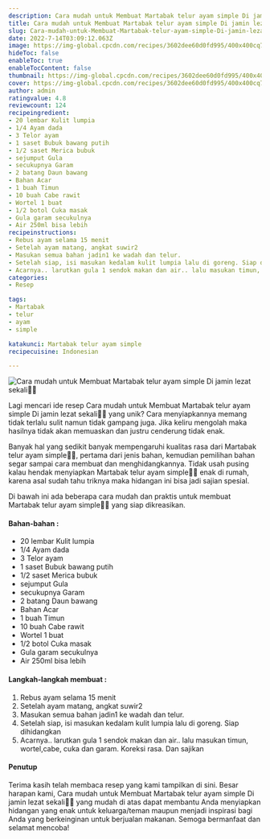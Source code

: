 ```yaml
---
description: Cara mudah untuk Membuat Martabak telur ayam simple Di jamin lezat sekali"
title: Cara mudah untuk Membuat Martabak telur ayam simple Di jamin lezat sekali
slug: Cara-mudah-untuk-Membuat-Martabak-telur-ayam-simple-Di-jamin-lezat-sekali
date: 2022-7-14T03:09:12.063Z
image: https://img-global.cpcdn.com/recipes/3602dee60d0fd995/400x400cq70/photo.jpg
hideToc: false
enableToc: true
enableTocContent: false
thumbnail: https://img-global.cpcdn.com/recipes/3602dee60d0fd995/400x400cq70/photo.jpg
cover: https://img-global.cpcdn.com/recipes/3602dee60d0fd995/400x400cq70/photo.jpg
author: admin
ratingvalue: 4.8
reviewcount: 124
recipeingredient:
- 20 lembar Kulit lumpia
- 1/4 Ayam dada
- 3 Telor ayam
- 1 saset Bubuk bawang putih
- 1/2 saset Merica bubuk
- sejumput Gula
- secukupnya Garam
- 2 batang Daun bawang
- Bahan Acar
- 1 buah Timun
- 10 buah Cabe rawit
- Wortel 1 buat
- 1/2 botol Cuka masak
- Gula garam secukulnya
- Air 250ml bisa lebih
recipeinstructions:
- Rebus ayam selama 15 menit
- Setelah ayam matang, angkat suwir2
- Masukan semua bahan jadin1 ke wadah dan telur.
- Setelah siap, isi masukan kedalam kulit lumpia lalu di goreng. Siap dihidangkan
- Acarnya.. larutkan gula 1 sendok makan dan air.. lalu masukan timun, wortel,cabe, cuka dan garam. Koreksi rasa. Dan sajikan
categories:
- Resep

tags:
- Martabak
- telur
- ayam
- simple

katakunci: Martabak telur ayam simple
recipecuisine: Indonesian

---
```


![Cara mudah untuk Membuat Martabak telur ayam simple Di jamin lezat sekali👩‍🍳](https://img-global.cpcdn.com/recipes/3602dee60d0fd995/400x400cq70/photo.jpg)

Lagi mencari ide resep Cara mudah untuk Membuat Martabak telur ayam simple Di jamin lezat sekali👩‍🍳 yang unik? Cara menyiapkannya memang tidak terlalu sulit namun tidak gampang juga. Jika keliru mengolah maka hasilnya tidak akan memuaskan dan justru cenderung tidak enak.

Banyak hal yang sedikit banyak mempengaruhi kualitas rasa dari Martabak telur ayam simple👩‍🍳, pertama dari jenis bahan, kemudian pemilihan bahan segar sampai cara membuat dan menghidangkannya. Tidak usah pusing kalau hendak menyiapkan Martabak telur ayam simple👩‍🍳 enak di rumah, karena asal sudah tahu triknya maka hidangan ini bisa jadi sajian spesial.

Di bawah ini ada beberapa cara mudah dan praktis untuk membuat Martabak telur ayam simple👩‍🍳 yang siap dikreasikan.

<!--inarticleads1-->

#### Bahan-bahan :

- 20 lembar Kulit lumpia
- 1/4 Ayam dada
- 3 Telor ayam
- 1 saset Bubuk bawang putih
- 1/2 saset Merica bubuk
- sejumput Gula
- secukupnya Garam
- 2 batang Daun bawang
- Bahan Acar
- 1 buah Timun
- 10 buah Cabe rawit
- Wortel 1 buat
- 1/2 botol Cuka masak
- Gula garam secukulnya
- Air 250ml bisa lebih

<!--inarticleads2-->

#### Langkah-langkah membuat :

1. Rebus ayam selama 15 menit
1. Setelah ayam matang, angkat suwir2
1. Masukan semua bahan jadin1 ke wadah dan telur.
1. Setelah siap, isi masukan kedalam kulit lumpia lalu di goreng. Siap dihidangkan
1. Acarnya.. larutkan gula 1 sendok makan dan air.. lalu masukan timun, wortel,cabe, cuka dan garam. Koreksi rasa. Dan sajikan

#### Penutup

Terima kasih telah membaca resep yang kami tampilkan di sini. Besar harapan kami, Cara mudah untuk Membuat Martabak telur ayam simple Di jamin lezat sekali👩‍🍳 yang mudah di atas dapat membantu Anda menyiapkan hidangan yang enak untuk keluarga/teman maupun menjadi inspirasi bagi Anda yang berkeinginan untuk berjualan makanan. Semoga bermanfaat dan selamat mencoba!